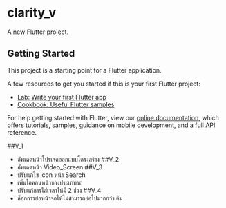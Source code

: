 # clarity_v

A new Flutter project.

## Getting Started

This project is a starting point for a Flutter application.

A few resources to get you started if this is your first Flutter project:

- [Lab: Write your first Flutter app](https://flutter.dev/docs/get-started/codelab)
- [Cookbook: Useful Flutter samples](https://flutter.dev/docs/cookbook)

For help getting started with Flutter, view our
[online documentation](https://flutter.dev/docs), which offers tutorials,
samples, guidance on mobile development, and a full API reference.

##V_1
 - อัพเดตหน้าโปรเจคออกแบบโครงสร้าง
##V_2
 - อัพเดตหน้า Video_Screen
##V_3
 - ปรับแก้ไข icon หน้า Search
 - เพิ่มไอคอนหน้าของประเภทรถ
 - ปรับแก้การใส่เวลาให้มี 2 ช่วง
##V_4
 - ล็อกการย่อหน้าจอให้ไม่สามารถย่อไปมากกว่าเดิม
